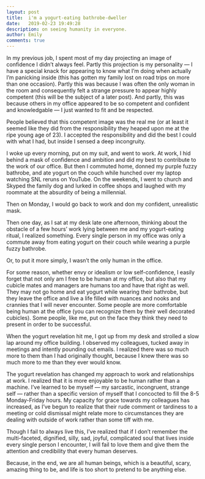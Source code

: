 ```yaml
---
layout: post
title:  i'm a yogurt-eating bathrobe-dweller
date:   2019-02-23 19:49:28
description: on seeing humanity in everyone.
author: Emily
comments: true
---
```


In my previous job, I spent most of my day projecting an image of confidence I didn’t always feel. Partly this projection is my personality — I have a special knack for appearing to know what I’m doing when actually I’m panicking inside (this has gotten my family lost on road trips on more than one occasion). Partly this was because I was often the only woman in the room and consequently felt a strange pressure to appear highly competent (this will be the subject of a later post). And partly, this was because others in my office appeared to be so competent and confident and knowledgable — I just wanted to fit and be respected. 

People believed that this competent image was the real me (or at least it seemed like they did from the responsibility they heaped upon me at the ripe young age of 23). I accepted the responsibility and did the best I could with what I had, but inside I sensed a deep incongruity.

I woke up every morning, put on my suit, and went to work. At work, I hid behind a mask of confidence and ambition and did my best to contribute to the work of our office. But then I commuted home, donned my purple fuzzy bathrobe, and ate yogurt on the couch while hunched over my laptop watching SNL reruns on YouTube. On the weekends, I went to church and Skyped the family dog and lurked in coffee shops and laughed with my roommate at the absurdity of being a millennial.

Then on Monday, I would go back to work and don my confident, unrealistic mask.

Then one day, as I sat at my desk late one afternoon, thinking about the obstacle of a few hours’ work lying between me and my yogurt-eating ritual, I realized something. Every single person in my office was only a commute away from eating yogurt on their couch while wearing a purple fuzzy bathrobe. 

Or, to put it more simply, I wasn’t the only human in the office.

For some reason, whether envy or idealism or low self-confidence, I easily forget that not only am I free to be human at my office, but also that my cubicle mates and managers are humans too and have that right as well. They may not go home and eat yogurt while wearing their bathrobe, but they leave the office and live a life filled with nuances and nooks and crannies that I will never encounter. Some people are more comfortable being human at the office (you can recognize them by their well decorated cubicles). Some people, like me, put on the face they think they need to present in order to be successful. 

When the yogurt revelation hit me, I got up from my desk and strolled a slow lap around my office building. I observed my colleagues, tucked away in meetings and intently pounding out emails. I realized there was so much more to them than I had originally thought, because I knew there was so much more to me than they ever would know. 

The yogurt revelation has changed my approach to work and relationships at work. I realized that it is more enjoyable to be human rather than a machine. I’ve learned to be myself — my sarcastic, incongruent, strange self — rather than a specific version of myself that I concocted to fill the 8-5 Monday-Friday hours. My capacity for grace towards my colleagues has increased, as I’ve begun to realize that their rude comment or tardiness to a meeting or cold dismissal might relate more to circumstances they are dealing with outside of work rather than some tiff with me. 

Though I fail to always live this, I’ve realized that if I don’t remember the multi-faceted, dignified, silly, sad, joyful, complicated soul that lives inside every single person I encounter, I will fail to love them and give them the attention and credibility that every human deserves.

Because, in the end, we are all human beings, which is a beautiful, scary, amazing thing to be, and life is too short to pretend to be anything else.